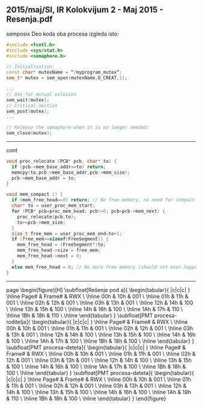 2015/maj/SI, IR Kolokvijum 2 - Maj 2015 - Resenja.pdf
--------------------------------------------------------------------------------
semposix
Deo koda oba procesa izgleda isto:
```cpp
#include <fcntl.h>
#include <sys/stat.h>
#include <semaphore.h>

// Initialization:
const char* mutexName = “/myprogram_mutex“;
sem_t* mutex = sem_open(mutexName,O_CREAT,1);

...
// Use for mutual exlusion
sem_wait(mutex);
// Critical section
sem_post(mutex);
...

// Release the semaphore when it is no longer needed:
sem_close(mutex);
```

--------------------------------------------------------------------------------
cont
```cpp
void proc_relocate (PCB* pcb, char* to) {
  if (pcb->mem_base_addr==to) return;
  memcpy(to,pcb->mem_base_addr,pcb->mem_size);
  pcb->mem_base_addr = to;
}

void mem_compact () {
  if (mem_free_head==0) return; // No free memory, no need for compaction
  char* to = user_proc_mem_start;
  for (PCB* pcb=proc_mem_head; pcb!=0; pcb=pcb->mem_next) {
    proc_relocate(pcb,to);
    to+=pcb->mem_size;
  }
  size_t free_mem = user_proc_mem_end–to+1;
  if (free_mem>=sizeof(FreeSegment)) {
    mem_free_head = (FreeSegment*)to;
    mem_free_head->size = free_mem;
    mem_free_head->next = 0;
  }
  else mem_free_head = 0; // No more free memory (should not ever happen)
}
```

--------------------------------------------------------------------------------
page
\begin{figure}[H]
\subfloat[Rešenje pod a]{
\begin{tabular}{ |c|c|c| }
\hline
Page\# & Frame\# & RWX \\
\hline
00h & 10h & 001 \\
\hline
01h & 11h & 001 \\
\hline
02h & 12h & 001 \\
\hline
03h & 13h & 001 \\
\hline
12h & 14h & 100 \\
\hline
13h & 15h & 100 \\
\hline
14h & 16h & 100 \\
\hline
1Ah & 17h & 110 \\
\hline
1Bh & 18h & 110 \\
\hline
\end{tabular}
}
\subfloat[PMT procesa-roditelja]{
\begin{tabular}{ |c|c|c| }
\hline
Page\# & Frame\# & RWX \\
\hline
00h & 10h & 001 \\
\hline
01h & 11h & 001 \\
\hline
02h & 12h & 001 \\
\hline
03h & 13h & 001 \\
\hline
12h & 14h & 100 \\
\hline
13h & 15h & 100 \\
\hline
14h & 16h & 100 \\
\hline
1Ah & 17h & 100 \\
\hline
1Bh & 18h & 100 \\
\hline
\end{tabular}
}
\subfloat[PMT procesa-deteta]{
\begin{tabular}{ |c|c|c| }
\hline
Page\# & Frame\# & RWX \\
\hline
00h & 10h & 001 \\
\hline
01h & 11h & 001 \\
\hline
02h & 12h & 001 \\
\hline
03h & 13h & 001 \\
\hline
12h & 14h & 100 \\
\hline
13h & 15h & 100 \\
\hline
14h & 16h & 100 \\
\hline
1Ah & 17h & 100 \\
\hline
1Bh & 18h & 100 \\
\hline
\end{tabular}
}
\subfloat[PMT procesa-deteta]{
\begin{tabular}{ |c|c|c| }
\hline
Page\# & Frame\# & RWX \\
\hline
00h & 10h & 001 \\
\hline
01h & 11h & 001 \\
\hline
02h & 12h & 001 \\
\hline
03h & 13h & 001 \\
\hline
12h & 14h & 100 \\
\hline
13h & 15h & 100 \\
\hline
14h & 16h & 100 \\
\hline
1Ah & 19h & 110 \\
\hline
1Bh & 18h & 100 \\
\hline
\end{tabular}
}
\end{figure}
